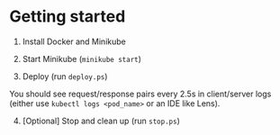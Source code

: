 # Getting started

1. Install Docker and Minikube

2. Start Minikube (`minikube start`)

3. Deploy (run `deploy.ps`)

You should see request/response pairs every 2.5s in client/server logs (either use `kubectl logs <pod_name>` or an IDE like Lens).

4. [Optional] Stop and clean up (run `stop.ps`)